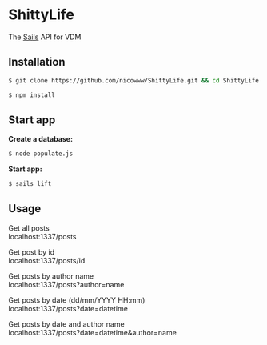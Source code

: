 # ShittyLife

The [Sails](http://sailsjs.org) API for VDM

## Installation

``` bash
$ git clone https://github.com/nicowww/ShittyLife.git && cd ShittyLife

$ npm install
```

## Start app

**Create a database:**

``` bash
$ node populate.js
```

**Start app:**
``` bash
$ sails lift
```

## Usage
Get all posts<br>
localhost:1337/posts

Get post by id<br>
localhost:1337/posts/id

Get posts by author name<br>
localhost:1337/posts?author=name

Get posts by date (dd/mm/YYYY HH:mm)<br>
localhost:1337/posts?date=datetime

Get posts by date and author name<br>
localhost:1337/posts?date=datetime&author=name

